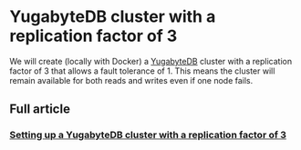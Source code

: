 # YugabyteDB cluster with a replication factor of 3

We will create (locally with Docker) a [YugabyteDB](https://www.yugabyte.com/) cluster with a replication factor of 3 that allows a fault tolerance of 1.
This means the cluster will remain available for both reads and writes even if one node fails.

## Full article
### [Setting up a YugabyteDB cluster with a replication factor of 3](https://medium.com/@wagner.franchin/setting-up-a-yugabytedb-cluster-with-a-replication-factor-of-3-3bef581cead7)
